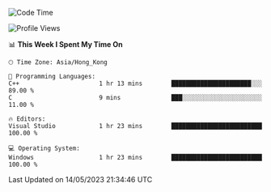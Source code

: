 <!--START_SECTION:waka-->
![Code Time](http://img.shields.io/badge/Code%20Time-58%20hrs%2018%20mins-blue)

![Profile Views](http://img.shields.io/badge/Profile%20Views-0-blue)

📊 **This Week I Spent My Time On** 

```text
🕑︎ Time Zone: Asia/Hong_Kong

💬 Programming Languages: 
C++                      1 hr 13 mins        ██████████████████████░░░   89.00 % 
C                        9 mins              ███░░░░░░░░░░░░░░░░░░░░░░   11.00 % 

🔥 Editors: 
Visual Studio            1 hr 23 mins        █████████████████████████   100.00 % 

💻 Operating System: 
Windows                  1 hr 23 mins        █████████████████████████   100.00 % 
```


 Last Updated on 14/05/2023 21:34:46 UTC
<!--END_SECTION:waka-->
